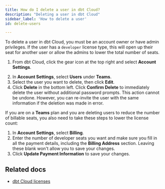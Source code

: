 ```yaml
---
title: How do I delete a user in dbt Cloud?
description: "Deleting a user in dbt Cloud"
sidebar_label: 'How to delete a user'
id: delete-users

---
```


To delete a user in dbt Cloud, you must be an account owner or have admin privileges. If the user has a `developer` license type, this will open up their seat for another user or allow the admins to lower the total number of seats. 

1. From dbt Cloud, click the gear icon at the top right and select **Account Settings**.

<Lightbox src="/img/docs/dbt-cloud/Navigate To Account Settings.png" width="85%"  title="Navigate to account settings" />

2. In **Account Settings**, select **Users** under **Teams**.
3. Select the user you want to delete, then click **Edit**. 
4. Click **Delete** in the bottom left. Click **Confirm Delete** to immediately delete the user without additional password prompts. This action cannot be undone. However, you can re-invite the user with the same information if the deletion was made in error. 

<Lightbox src="/img/docs/dbt-cloud/delete_user_20221023.gif" width="85%" title="Deleting a user" />

If you are on a **Teams** plan and you are deleting users to reduce the number of billable seats, you also need to take these steps to lower the license count:
1. In **Account Settings**, select **Billing**. 
2. Enter the number of developer seats you want and make sure you fill in all the payment details, including the **Billing Address** section. Leaving these blank won't allow you to save your changes.
3. Click **Update Payment Information** to save your changes. 

<Lightbox src="/img/docs/dbt-cloud/faq-account-settings-billing.jpg" width="85%" title="Navigate to Account Settings -> Users to modify dbt Cloud users" />

## Related docs

- [dbt Cloud licenses](/docs/cloud/manage-access/seats-and-users#licenses)
